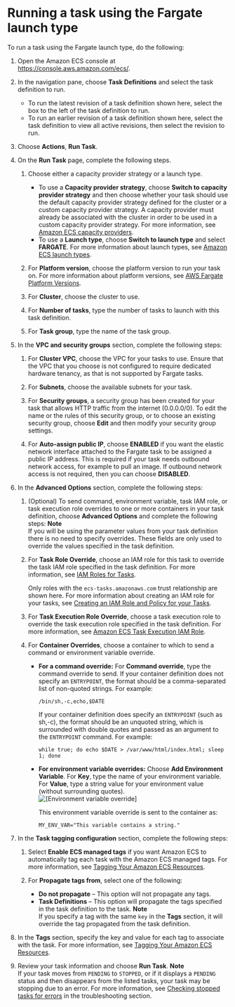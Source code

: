 # Running a task using the Fargate launch type<a name="ecs_run_task_fargate"></a>

To run a task using the Fargate launch type, do the following:

1. Open the Amazon ECS console at [https://console\.aws\.amazon\.com/ecs/](https://console.aws.amazon.com/ecs/)\.

1. In the navigation pane, choose **Task Definitions** and select the task definition to run\.
   + To run the latest revision of a task definition shown here, select the box to the left of the task definition to run\.
   + To run an earlier revision of a task definition shown here, select the task definition to view all active revisions, then select the revision to run\.

1. Choose **Actions**, **Run Task**\.

1. On the **Run Task** page, complete the following steps\.

   1. Choose either a capacity provider strategy or a launch type\.
      + To use a **Capacity provider strategy**, choose **Switch to capacity provider strategy** and then choose whether your task should use the default capacity provider strategy defined for the cluster or a custom capacity provider strategy\. A capacity provider must already be associated with the cluster in order to be used in a custom capacity provider strategy\. For more information, see [Amazon ECS capacity providers](cluster-capacity-providers.md)\.
      + To use a **Launch type**, choose **Switch to launch type** and select **FARGATE**\. For more information about launch types, see [Amazon ECS launch types](launch_types.md)\.

   1. For **Platform version**, choose the platform version to run your task on\. For more information about platform versions, see [AWS Fargate Platform Versions](platform_versions.md)\.

   1. For **Cluster**, choose the cluster to use\. 

   1. For **Number of tasks**, type the number of tasks to launch with this task definition\.

   1. For **Task group**, type the name of the task group\.

1. In the **VPC and security groups** section, complete the following steps:

   1. For **Cluster VPC**, choose the VPC for your tasks to use\. Ensure that the VPC that you choose is not configured to require dedicated hardware tenancy, as that is not supported by Fargate tasks\.

   1. For **Subnets**, choose the available subnets for your task\.

   1. For **Security groups**, a security group has been created for your task that allows HTTP traffic from the internet \(0\.0\.0\.0/0\)\. To edit the name or the rules of this security group, or to choose an existing security group, choose **Edit** and then modify your security group settings\.

   1. For **Auto\-assign public IP**, choose **ENABLED** if you want the elastic network interface attached to the Fargate task to be assigned a public IP address\. This is required if your task needs outbound network access, for example to pull an image\. If outbound network access is not required, then you can choose **DISABLED**\.

1. In the **Advanced Options** section, complete the following steps:

   1. \(Optional\) To send command, environment variable, task IAM role, or task execution role overrides to one or more containers in your task definition, choose **Advanced Options** and complete the following steps:
**Note**  
If you will be using the parameter values from your task definition there is no need to specify overrides\. These fields are only used to override the values specified in the task definition\.

     1. For **Task Role Override**, choose an IAM role for this task to override the task IAM role specified in the task definition\. For more information, see [IAM Roles for Tasks](task-iam-roles.md)\.

        Only roles with the `ecs-tasks.amazonaws.com` trust relationship are shown here\. For more information about creating an IAM role for your tasks, see [Creating an IAM Role and Policy for your Tasks](task-iam-roles.md#create_task_iam_policy_and_role)\.

     1. For **Task Execution Role Override**, choose a task execution role to override the task execution role specified in the task definition\. For more information, see [Amazon ECS Task Execution IAM Role](task_execution_IAM_role.md)\.

     1. For **Container Overrides**, choose a container to which to send a command or environment variable override\.
        + **For a command override:** For **Command override**, type the command override to send\. If your container definition does not specify an `ENTRYPOINT`, the format should be a comma\-separated list of non\-quoted strings\. For example:

          ```
          /bin/sh,-c,echo,$DATE
          ```

          If your container definition does specify an `ENTRYPOINT` \(such as sh,\-c\), the format should be an unquoted string, which is surrounded with double quotes and passed as an argument to the `ENTRYPOINT` command\. For example:

          ```
          while true; do echo $DATE > /var/www/html/index.html; sleep 1; done
          ```
        + **For environment variable overrides:** Choose **Add Environment Variable**\. For **Key**, type the name of your environment variable\. For **Value**, type a string value for your environment value \(without surrounding quotes\)\.  
![\[Environment variable override\]](http://docs.aws.amazon.com/AmazonECS/latest/developerguide/images/env_var.png)

          This environment variable override is sent to the container as:

          ```
          MY_ENV_VAR="This variable contains a string."
          ```

1. In the **Task tagging configuration** section, complete the following steps:

   1. Select **Enable ECS managed tags** if you want Amazon ECS to automatically tag each task with the Amazon ECS managed tags\. For more information, see [Tagging Your Amazon ECS Resources](https://docs.aws.amazon.com/AmazonECS/latest/developerguide/ecs-using-tags.html)\.

   1. For **Propagate tags from**, select one of the following:
      + **Do not propagate** – This option will not propagate any tags\.
      + **Task Definitions** – This option will propagate the tags specified in the task definition to the task\.
**Note**  
If you specify a tag with the same `key` in the **Tags** section, it will override the tag propagated from the task definition\.

1. In the **Tags** section, specify the key and value for each tag to associate with the task\. For more information, see [Tagging Your Amazon ECS Resources](https://docs.aws.amazon.com/AmazonECS/latest/developerguide/ecs-using-tags.html)\.

1. Review your task information and choose **Run Task**\.
**Note**  
If your task moves from `PENDING` to `STOPPED`, or if it displays a `PENDING` status and then disappears from the listed tasks, your task may be stopping due to an error\. For more information, see [Checking stopped tasks for errors](stopped-task-errors.md) in the troubleshooting section\.